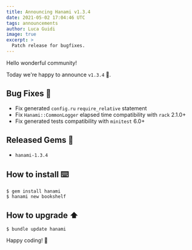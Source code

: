 ```yaml
---
title: Announcing Hanami v1.3.4
date: 2021-05-02 17:04:46 UTC
tags: announcements
author: Luca Guidi
image: true
excerpt: >
  Patch release for bugfixes.
---
```


Hello wonderful community!

Today we're happy to announce `v1.3.4` 🙌.

## Bug Fixes 🐞

- Fix generated `config.ru` `require_relative` statement
- Fix `Hanami::CommonLogger` elapsed time compatibility with `rack` 2.1.0+
- Fix generated tests compatibility with `minitest` 6.0+

## Released Gems 💎

- `hanami-1.3.4`

## How to install ⌨️

```shell
$ gem install hanami
$ hanami new bookshelf
```

## How to upgrade ⬆

```shell
$ bundle update hanami
```

Happy coding! 🌸
